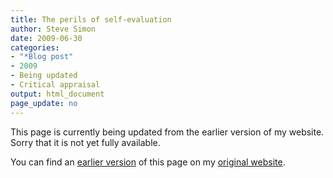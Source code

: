 ```yaml
---
title: The perils of self-evaluation
author: Steve Simon
date: 2009-06-30
categories:
- "*Blog post"
- 2009
- Being updated
- Critical appraisal
output: html_document
page_update: no
---
```


This page is currently being updated from the earlier version of my website. Sorry that it is not yet fully available.

<!---More--->

You can find an [earlier version][sim1] of this page on my [original website][sim2].

[sim1]: http://www.pmean.com/09/SelfEvaluation.html
[sim2]: http://www.pmean.com/original_site.html
